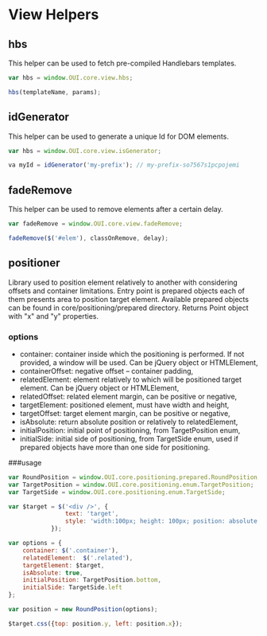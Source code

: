 # View Helpers


## hbs
This helper can be used to fetch pre-compiled Handlebars templates.

```JavaScript
var hbs = window.OUI.core.view.hbs;

hbs(templateName, params);
```

## idGenerator
This helper can be used to generate a unique Id for DOM elements.

```JavaScript
var hbs = window.OUI.core.view.isGenerator;

va myId = idGenerator('my-prefix'); // my-prefix-so7567s1pcpojemi
```

## fadeRemove
This helper can be used to remove elements after a certain delay.

```JavaScript
var fadeRemove = window.OUI.core.view.fadeRemove;

fadeRemove($('#elem'), classOnRemove, delay);
```

## positioner
Library used to position element relatively to another with considering offsets and container limitations. 
Entry point is prepared objects each of them presents area to position target element. 
Available prepared objects can be found in core/positioning/prepared directory. 
Returns Point object with "x" and "y" properties.

### options
* container: container inside which the positioning is performed. If not provided, a window will be used. Can be jQuery object or HTMLElement,
* containerOffset: negative offset &ndash; container padding,
* relatedElement: element relatively to which will be positioned target element. Can be jQuery object or HTMLElement,
* relatedOffset: related element margin, can be positive or negative,
* targetElement: positioned element, must have width and height,
* targetOffset: target element margin, can be positive or negative,
* isAbsolute: return absolute position or relatively to relatedElement,
* initialPosition: initial point of positioning, from TargetPosition enum,
* initialSide: initial side of positioning, from TargetSide enum, used if prepared objects have more than one side for positioning.

###usage
```Javascript
var RoundPosition = window.OUI.core.positioning.prepared.RoundPosition;
var TargetPosition = window.OUI.core.positioning.enum.TargetPosition;
var TargetSide = window.OUI.core.positioning.enum.TargetSide;

var $target = $('<div />', {
				text: 'target',
				style: 'width:100px; height: 100px; position: absolute'
			});

var options = {
    container: $('.container'),
    relatedElement:  $('.related'),
    targetElement: $target,
    isAbsolute: true,
    initialPosition: TargetPosition.bottom,
    initialSide: TargetSide.left
};

var position = new RoundPosition(options);

$target.css({top: position.y, left: position.x});
```